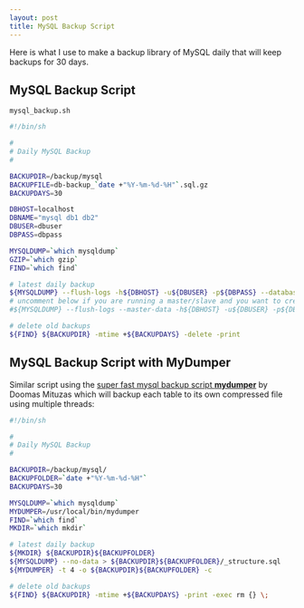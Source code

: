 ```yaml
---
layout: post
title: MySQL Backup Script
---
```

Here is what I use to make a backup library of MySQL daily that will keep backups for 30 days.

<!--break-->

## MySQL Backup Script

`mysql_backup.sh`

```bash
#!/bin/sh

#
# Daily MySQL Backup
#

BACKUPDIR=/backup/mysql
BACKUPFILE=db-backup_`date +"%Y-%m-%d-%H"`.sql.gz
BACKUPDAYS=30

DBHOST=localhost
DBNAME="mysql db1 db2"
DBUSER=dbuser
DBPASS=dbpass

MYSQLDUMP=`which mysqldump`
GZIP=`which gzip`
FIND=`which find`

# latest daily backup
${MYSQLDUMP} --flush-logs -h${DBHOST} -u${DBUSER} -p${DBPASS} --databases ${DBNAME} | ${GZIP} -9 > ${BACKUPDIR}/${BACKUPFILE}
# uncomment below if you are running a master/slave and you want to create a new binlog
#${MYSQLDUMP} --flush-logs --master-data -h${DBHOST} -u${DBUSER} -p${DBPASS} --databases ${DBNAME} | ${GZIP} -9 > ${BACKUPDIR}/${BACKUPFILE}

# delete old backups
${FIND} ${BACKUPDIR} -mtime +${BACKUPDAYS} -delete -print
```

## MySQL Backup Script with MyDumper

Similar script using the <a href="http://dammit.lt/2009/02/03/mydumper/">super fast mysql backup script <b>mydumper</b></a> by Doomas Mituzas which will backup each table to its own compressed file using multiple threads:

```bash
#!/bin/sh

#
# Daily MySQL Backup
#

BACKUPDIR=/backup/mysql/
BACKUPFOLDER=`date +"%Y-%m-%d-%H"`
BACKUPDAYS=30

MYSQLDUMP=`which mysqldump`
MYDUMPER=/usr/local/bin/mydumper
FIND=`which find`
MKDIR=`which mkdir`

# latest daily backup
${MKDIR} ${BACKUPDIR}${BACKUPFOLDER}
${MYSQLDUMP} --no-data > ${BACKUPDIR}${BACKUPFOLDER}/_structure.sql
${MYDUMPER} -t 4 -o ${BACKUPDIR}${BACKUPFOLDER} -c

# delete old backups
${FIND} ${BACKUPDIR} -mtime +${BACKUPDAYS} -print -exec rm {} \;
```
